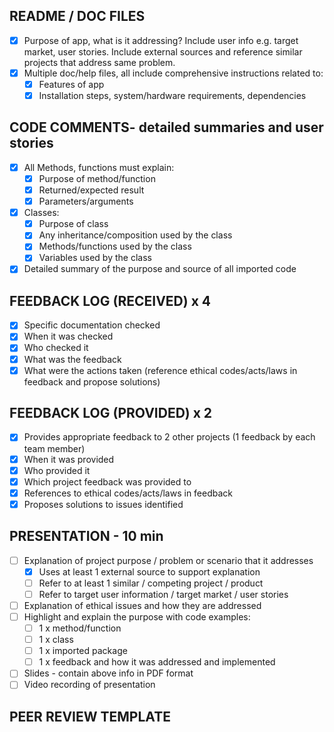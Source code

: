 
## README / DOC FILES
* [X] Purpose of app, what is it addressing? Include user info e.g. target market, user stories. Include external sources and reference similar projects that address same problem. 
* [X] Multiple doc/help files, all include comprehensive instructions related to:
    * [X] Features of app
    * [X] Installation steps, system/hardware requirements, dependencies
## CODE COMMENTS- detailed summaries and user stories
* [X] All Methods, functions must explain:
    * [X] Purpose of method/function
    * [X] Returned/expected result
    * [X] Parameters/arguments
* [X] Classes:
    * [X] Purpose of class
    * [X] Any inheritance/composition used by the class
    * [X] Methods/functions used by the class
    * [X] Variables used by the class
* [X] Detailed summary of the purpose and source of all imported code

## FEEDBACK LOG (RECEIVED) x 4
* [X] Specific documentation checked
* [X] When it was checked
* [X] Who checked it
* [X] What was the feedback
* [X] What were the actions taken (reference ethical codes/acts/laws in feedback and propose solutions)

## FEEDBACK LOG (PROVIDED) x 2
* [X] Provides appropriate feedback to 2 other projects (1 feedback by each team member)
* [X] When it was provided
* [X] Who provided it
* [X] Which project feedback was provided to
* [X] References to ethical codes/acts/laws in feedback
* [X] Proposes solutions to issues identified

## PRESENTATION - 10 min
* [ ] Explanation of project purpose / problem or scenario that it addresses
    * [X] Uses at least 1 external source to support explanation
    * [ ] Refer to at least 1 similar / competing project / product
    * [ ] Refer to target user information / target market / user stories
* [ ] Explanation of ethical issues and how they are addressed
* [ ] Highlight and explain the purpose with code examples:
    * [ ] 1 x method/function
    * [ ] 1 x class
    * [ ] 1 x imported package
    * [ ] 1 x feedback and how it was addressed and implemented
* [ ] Slides - contain above info in PDF format
* [ ] Video recording of presentation

## PEER REVIEW TEMPLATE